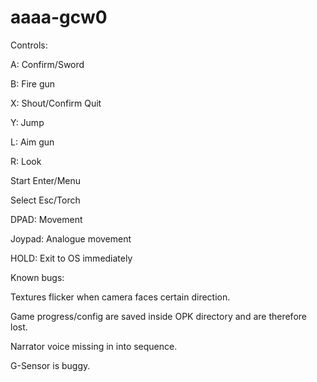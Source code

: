 # aaaa-gcw0

Controls:

A: Confirm/Sword

B: Fire gun

X: Shout/Confirm Quit

Y: Jump

L: Aim gun

R: Look

Start Enter/Menu

Select Esc/Torch

DPAD: Movement

Joypad: Analogue movement

HOLD: Exit to OS immediately


Known bugs:

Textures flicker when camera faces certain direction.

Game progress/config are saved inside OPK directory and are therefore lost.

Narrator voice missing in into sequence.

G-Sensor is buggy.
